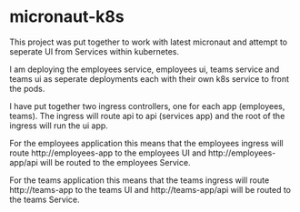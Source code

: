 # micronaut-k8s
This project was put together to work with latest micronaut and attempt to seperate UI from Services within kubernetes. 

I am deploying the employees service, employees ui, teams service and teams ui as seperate deployments each with their own k8s service to front the pods.

I have put together two ingress controllers, one for each app (employees, teams).  The ingress will route api to api (services app) and the root of the ingress will run the ui app.

For the employees application this means that the employees ingress will route http://employees-app to the employees UI and http://employees-app/api will be routed to the employees Service.

For the teams application this means that the teams ingress will route http://teams-app to the teams UI and http://teams-app/api will be routed to the teams Service.

